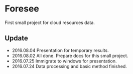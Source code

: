 # Foresee

First small project for cloud resources data.

## Update
- 2016.08.04 Presentation for temporary results.
- 2016.08.02 All done. Prepare docs for this small project.
- 2016.07.25 Immigrate to windows for presentation.
- 2016.07.24 Data processing and basic method finished.
